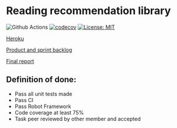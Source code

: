 # Reading recommendation library

![Github Actions](https://github.com/Sangsami/ohtuminiproject/workflows/CI/badge.svg)
[![codecov](https://codecov.io/gh/Sangsami/ohtuminiproject/branch/main/graph/badge.svg?token=90H5DCEFI5)](https://codecov.io/gh/Sangsami/ohtuminiproject)
[![License: MIT](https://img.shields.io/badge/License-MIT-yellow.svg)](https://opensource.org/licenses/MIT)


[Heroku](https://ohtuminiproject.herokuapp.com/)

[Product and sprint backlog](https://docs.google.com/spreadsheets/d/145NsXmY7jT6WsumzZvbi4rYTIaUCGEqMREgqgzbMiFY/edit?usp=sharing)

[Final report](https://github.com/sangsami/ohtuminiproject/blob/main/final%20report.md)

## Definition of done:

* Pass all unit tests made
* Pass CI
* Pass Robot Framework
* Code coverage at least 75%
* Task peer reviewed by other member and accepted


